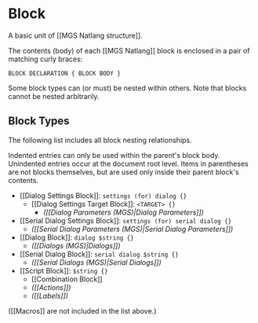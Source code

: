 # Block

A basic unit of [[MGS Natlang structure]].

The contents (body) of each [[MGS Natlang]] block is enclosed in a pair of matching curly braces:

```
BLOCK DECLARATION { BLOCK BODY }
```

Some block types can (or must) be nested within others. Note that blocks cannot be nested arbitrarily.

## Block Types

The following list includes all block nesting relationships.

Indented entries can only be used within the parent's block body. Unindented entries occur at the document root level. Items in parentheses are not blocks themselves, but are used only inside their parent block's contents.

- [[Dialog Settings Block]]: `settings (for) dialog {}`
	- [[Dialog Settings Target Block]]: `<TARGET> {}`
		- *([[Dialog Parameters (MGS)|Dialog Parameters]])*
- [[Serial Dialog Settings Block]]: `settings (for) serial dialog {}`
	- *([[Serial Dialog Parameters (MGS)|Serial Dialog Parameters]])*
- [[Dialog Block]]: `dialog $string {}`
	- *([[Dialogs (MGS)|Dialogs]])*
- [[Serial Dialog Block]]: `serial dialog $string {}`
	- *([[Serial Dialogs (MGS)|Serial Dialogs]])*
- [[Script Block]]: `$string {}`
	- [[Combination Block]]
	- *([[Actions]])*
	- *([[Labels]])*

([[Macros]] are not included in the list above.)
